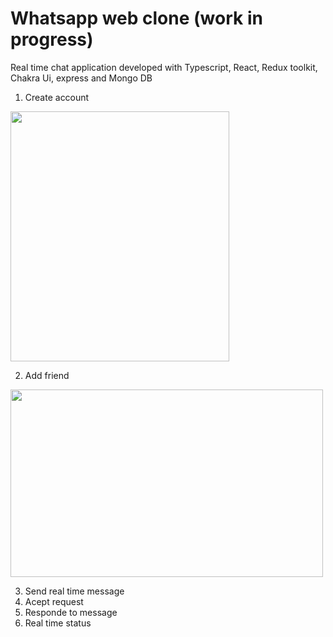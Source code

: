 # Whatsapp web clone (work in progress)

Real time chat application developed with Typescript, React, Redux toolkit, Chakra Ui, express and Mongo DB

1. Create account  
<img src="https://res.cloudinary.com/dxexw8kqg/image/upload/v1697490224/SCR-20231016-p2z_kw2v0t.png" width="350" height="400">

2. Add friend  
<img src='https://res.cloudinary.com/dxexw8kqg/image/upload/v1697490421/SCR-20231016-p5o_p9egkv.png' width="500" height="300">  

3. Send real time message
4. Acept request
5. Responde to message
6. Real time status